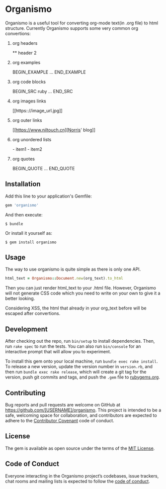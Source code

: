 # Organismo

Organismo is a useful tool for converting org-mode text(in .org file) to html structure.
Currently Organismo supports some very common org convertions:

1. org headers

   ** header 2

2. org examples

   BEGIN_EXAMPLE ... END_EXAMPLE

3. org code blocks

   BEGIN_SRC ruby ... END_SRC

4. org images links

   [[https:://image_url.jpg]]

5. org outer links

   [[https://www.niltouch.cn][Norris' blog]]

6. org unordered lists

   \- item1
   \- item2

7. org quotes

   BEGIN_QUOTE ... END_QUOTE

## Installation

Add this line to your application's Gemfile:

```ruby
gem 'organismo'
```

And then execute:

    $ bundle

Or install it yourself as:

    $ gem install organismo

## Usage

The way to use organismo is quite simple as there is only one API.

``` ruby
html_text = Organismo::Document.new(org_text).to_html
```

Then you can just render html_text to your .html file. 
However, Organismo will not generate CSS code which you need to write on your own to give it a better looking.

Considering XSS, the html that already in your org_text before will be escaped after convertions.

## Development

After checking out the repo, run `bin/setup` to install dependencies. Then, run `rake spec` to run the tests. You can also run `bin/console` for an interactive prompt that will allow you to experiment.

To install this gem onto your local machine, run `bundle exec rake install`. To release a new version, update the version number in `version.rb`, and then run `bundle exec rake release`, which will create a git tag for the version, push git commits and tags, and push the `.gem` file to [rubygems.org](https://rubygems.org).

## Contributing

Bug reports and pull requests are welcome on GitHub at https://github.com/[USERNAME]/organismo. This project is intended to be a safe, welcoming space for collaboration, and contributors are expected to adhere to the [Contributor Covenant](http://contributor-covenant.org) code of conduct.

## License

The gem is available as open source under the terms of the [MIT License](https://opensource.org/licenses/MIT).

## Code of Conduct

Everyone interacting in the Organismo project’s codebases, issue trackers, chat rooms and mailing lists is expected to follow the [code of conduct](https://github.com/[USERNAME]/organismo/blob/master/CODE_OF_CONDUCT.md).
